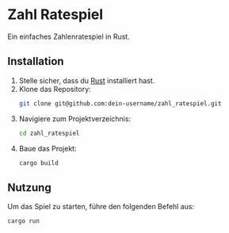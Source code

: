 # Zahl Ratespiel

Ein einfaches Zahlenratespiel in Rust.

## Installation

1. Stelle sicher, dass du [Rust](https://www.rust-lang.org/) installiert hast.
2. Klone das Repository:
   ```sh
   git clone git@github.com:dein-username/zahl_ratespiel.git
   ```
3. Navigiere zum Projektverzeichnis:
   ```sh
   cd zahl_ratespiel
   ```
4. Baue das Projekt:
   ```sh
   cargo build
   ```

## Nutzung

Um das Spiel zu starten, führe den folgenden Befehl aus:

```sh
cargo run

